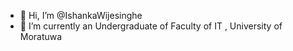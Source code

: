 - 👋 Hi, I’m @IshankaWijesinghe
- 🌱 I’m currently an Undergraduate of Faculty of IT , University of Moratuwa


<!---
IshankaWijesinghe/IshankaWijesinghe is a ✨ special ✨ repository because its `README.md` (this file) appears on your GitHub profile.
You can click the Preview link to take a look at your changes.
--->
